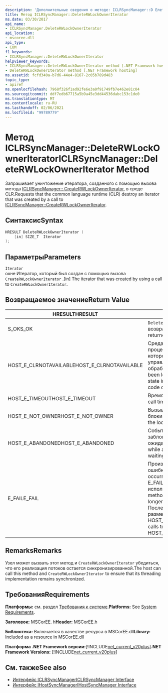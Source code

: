 ```yaml
---
description: 'Дополнительные сведения о методе: ICLRSyncManager::D Елетервлокковнеритератор'
title: Метод ICLRSyncManager::DeleteRWLockOwnerIterator
ms.date: 03/30/2017
api_name:
- ICLRSyncManager.DeleteRWLockOwnerIterator
api_location:
- mscoree.dll
api_type:
- COM
f1_keywords:
- ICLRSyncManager::DeleteRWLockOwnerIterator
helpviewer_keywords:
- ICLRSyncManager::DeleteRWLockOwnerIterator method [.NET Framework hosting]
- DeleteRWLockOwnerIterator method [.NET Framework hosting]
ms.assetid: fcfd340a-b7d6-44e4-8167-2c05b789d483
topic_type:
- apiref
ms.openlocfilehash: 7968f326f1ad92fe6e3a0f91749fb7e462e81c04
ms.sourcegitcommit: ddf7edb67715a5b9a45e3dd44536dabc153c1de0
ms.translationtype: MT
ms.contentlocale: ru-RU
ms.lasthandoff: 02/06/2021
ms.locfileid: "99789779"
---
```

# <a name="iclrsyncmanagerdeleterwlockowneriterator-method"></a><span data-ttu-id="cce66-103">Метод ICLRSyncManager::DeleteRWLockOwnerIterator</span><span class="sxs-lookup"><span data-stu-id="cce66-103">ICLRSyncManager::DeleteRWLockOwnerIterator Method</span></span>

<span data-ttu-id="cce66-104">Запрашивает уничтожение итератора, созданного с помощью вызова метода [ICLRSyncManager:: CreateRWLockOwnerIterator](iclrsyncmanager-createrwlockowneriterator-method.md), в среде CLR.</span><span class="sxs-lookup"><span data-stu-id="cce66-104">Requests that the common language runtime (CLR) destroy an iterator that was created by a call to [ICLRSyncManager::CreateRWLockOwnerIterator](iclrsyncmanager-createrwlockowneriterator-method.md).</span></span>  
  
## <a name="syntax"></a><span data-ttu-id="cce66-105">Синтаксис</span><span class="sxs-lookup"><span data-stu-id="cce66-105">Syntax</span></span>  
  
```cpp  
HRESULT DeleteRWLockOwnerIterator (  
    [in] SIZE_T  Iterator  
);  
```  
  
## <a name="parameters"></a><span data-ttu-id="cce66-106">Параметры</span><span class="sxs-lookup"><span data-stu-id="cce66-106">Parameters</span></span>  

 `Iterator`  
 <span data-ttu-id="cce66-107">окне Итератор, который был создан с помощью вызова `CreateRWLockOwnerIterator` .</span><span class="sxs-lookup"><span data-stu-id="cce66-107">[in] The iterator that was created by using a call to `CreateRWLockOwnerIterator`.</span></span>  
  
## <a name="return-value"></a><span data-ttu-id="cce66-108">Возвращаемое значение</span><span class="sxs-lookup"><span data-stu-id="cce66-108">Return Value</span></span>  
  
|<span data-ttu-id="cce66-109">HRESULT</span><span class="sxs-lookup"><span data-stu-id="cce66-109">HRESULT</span></span>|<span data-ttu-id="cce66-110">Описание:</span><span class="sxs-lookup"><span data-stu-id="cce66-110">Description</span></span>|  
|-------------|-----------------|  
|<span data-ttu-id="cce66-111">S_OK</span><span class="sxs-lookup"><span data-stu-id="cce66-111">S_OK</span></span>|<span data-ttu-id="cce66-112">`DeleteRWLockOwnerIterator` успешно возвращено.</span><span class="sxs-lookup"><span data-stu-id="cce66-112">`DeleteRWLockOwnerIterator` returned successfully.</span></span>|  
|<span data-ttu-id="cce66-113">HOST_E_CLRNOTAVAILABLE</span><span class="sxs-lookup"><span data-stu-id="cce66-113">HOST_E_CLRNOTAVAILABLE</span></span>|<span data-ttu-id="cce66-114">Среда CLR не была загружена в процесс или находится в состоянии, в котором она не может выполнить управляемый код или успешно обработать вызов.</span><span class="sxs-lookup"><span data-stu-id="cce66-114">The CLR has not been loaded into a process, or is in a state in which it cannot run managed code or successfully process the call.</span></span>|  
|<span data-ttu-id="cce66-115">HOST_E_TIMEOUT</span><span class="sxs-lookup"><span data-stu-id="cce66-115">HOST_E_TIMEOUT</span></span>|<span data-ttu-id="cce66-116">Время ожидания вызова истекло.</span><span class="sxs-lookup"><span data-stu-id="cce66-116">The call timed out.</span></span>|  
|<span data-ttu-id="cce66-117">HOST_E_NOT_OWNER</span><span class="sxs-lookup"><span data-stu-id="cce66-117">HOST_E_NOT_OWNER</span></span>|<span data-ttu-id="cce66-118">Вызывающий объект не владеет блокировкой.</span><span class="sxs-lookup"><span data-stu-id="cce66-118">The caller does not own the lock.</span></span>|  
|<span data-ttu-id="cce66-119">HOST_E_ABANDONED</span><span class="sxs-lookup"><span data-stu-id="cce66-119">HOST_E_ABANDONED</span></span>|<span data-ttu-id="cce66-120">Событие было отменено, пока заблокированный поток или волокно ожидают его.</span><span class="sxs-lookup"><span data-stu-id="cce66-120">An event was canceled while a blocked thread or fiber was waiting on it.</span></span>|  
|<span data-ttu-id="cce66-121">E_FAIL</span><span class="sxs-lookup"><span data-stu-id="cce66-121">E_FAIL</span></span>|<span data-ttu-id="cce66-122">Произошла неизвестная фатальная ошибка.</span><span class="sxs-lookup"><span data-stu-id="cce66-122">An unknown catastrophic failure occurred.</span></span> <span data-ttu-id="cce66-123">Когда метод возвращает E_FAIL, среда CLR больше не может использоваться в процессе.</span><span class="sxs-lookup"><span data-stu-id="cce66-123">When a method returns E_FAIL, the CLR is no longer usable within the process.</span></span> <span data-ttu-id="cce66-124">Последующие вызовы методов размещения возвращают HOST_E_CLRNOTAVAILABLE.</span><span class="sxs-lookup"><span data-stu-id="cce66-124">Subsequent calls to hosting methods return HOST_E_CLRNOTAVAILABLE.</span></span>|  
  
## <a name="remarks"></a><span data-ttu-id="cce66-125">Remarks</span><span class="sxs-lookup"><span data-stu-id="cce66-125">Remarks</span></span>  

 <span data-ttu-id="cce66-126">Узел может вызвать этот метод и `CreateRWLockOwnerIterator` убедиться, что его реализация потоков остается синхронизированной.</span><span class="sxs-lookup"><span data-stu-id="cce66-126">The host can call this method and `CreateRWLockOwnerIterator` to ensure that its threading implementation remains synchronized.</span></span>  
  
## <a name="requirements"></a><span data-ttu-id="cce66-127">Требования</span><span class="sxs-lookup"><span data-stu-id="cce66-127">Requirements</span></span>  

 <span data-ttu-id="cce66-128">**Платформы:** см. раздел [Требования к системе](../../get-started/system-requirements.md).</span><span class="sxs-lookup"><span data-stu-id="cce66-128">**Platforms:** See [System Requirements](../../get-started/system-requirements.md).</span></span>  
  
 <span data-ttu-id="cce66-129">**Заголовок:** MSCorEE. h</span><span class="sxs-lookup"><span data-stu-id="cce66-129">**Header:** MSCorEE.h</span></span>  
  
 <span data-ttu-id="cce66-130">**Библиотека:** Включается в качестве ресурса в MSCorEE.dll</span><span class="sxs-lookup"><span data-stu-id="cce66-130">**Library:** Included as a resource in MSCorEE.dll</span></span>  
  
 <span data-ttu-id="cce66-131">**Платформа .NET Framework версии:**[!INCLUDE[net_current_v20plus](../../../../includes/net-current-v20plus-md.md)]</span><span class="sxs-lookup"><span data-stu-id="cce66-131">**.NET Framework Versions:** [!INCLUDE[net_current_v20plus](../../../../includes/net-current-v20plus-md.md)]</span></span>  
  
## <a name="see-also"></a><span data-ttu-id="cce66-132">См. также</span><span class="sxs-lookup"><span data-stu-id="cce66-132">See also</span></span>

- [<span data-ttu-id="cce66-133">Интерфейс ICLRSyncManager</span><span class="sxs-lookup"><span data-stu-id="cce66-133">ICLRSyncManager Interface</span></span>](iclrsyncmanager-interface.md)
- [<span data-ttu-id="cce66-134">Интерфейс IHostSyncManager</span><span class="sxs-lookup"><span data-stu-id="cce66-134">IHostSyncManager Interface</span></span>](ihostsyncmanager-interface.md)
